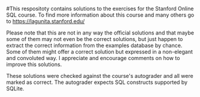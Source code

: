 #This respositoty contains solutions to the exercises for the Stanford Online SQL course.
To find more information about this course and many others go to https://lagunita.stanford.edu/

Please note that this are not in any way the official solutions and that maybe some of them may not even be the correct solutions, but just happen to extract the correct information from the examples database by chance. Some of them might offer a correct solution but expressed in a non-elegant and convoluted way. I appreciate and encourage comments on how to improve this solutions. 

These solutions were checked against the course's autograder and all were marked as correct. The autograder expects SQL constructs supported by SQLite.